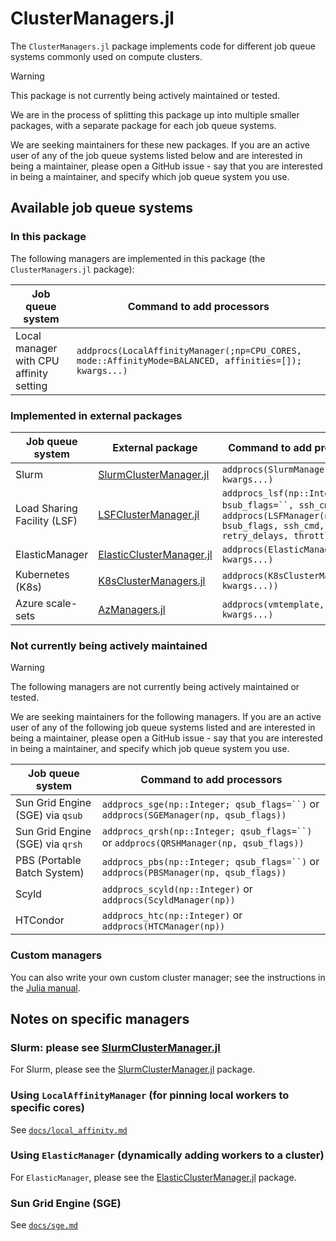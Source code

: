 # ClusterManagers.jl

The `ClusterManagers.jl` package implements code for different job queue systems commonly used on compute clusters.

> [!WARNING]
> This package is not currently being actively maintained or tested.
>
> We are in the process of splitting this package up into multiple smaller packages, with a separate package for each job queue systems.
>
> We are seeking maintainers for these new packages. If you are an active user of any of the job queue systems listed below and are interested in being a maintainer, please open a GitHub issue - say that you are interested in being a maintainer, and specify which job queue system you use.

## Available job queue systems

### In this package

The following managers are implemented in this package (the `ClusterManagers.jl` package):

| Job queue system | Command to add processors |
| ---------------- | ------------------------- |
| Local manager with CPU affinity setting | `addprocs(LocalAffinityManager(;np=CPU_CORES, mode::AffinityMode=BALANCED, affinities=[]); kwargs...)` |

### Implemented in external packages

| Job queue system | External package | Command to add processors |
| ---------------- | ---------------- | ------------------------- |
| Slurm | [SlurmClusterManager.jl](https://github.com/JuliaParallel/SlurmClusterManager.jl) | `addprocs(SlurmManager(); kwargs...)` |
| Load Sharing Facility (LSF) | [LSFClusterManager.jl](https://github.com/JuliaParallel/LSFClusterManager.jl) | `addprocs_lsf(np::Integer; bsub_flags=``, ssh_cmd=``)` or `addprocs(LSFManager(np, bsub_flags, ssh_cmd, retry_delays, throttle))` |
| ElasticManager | [ElasticClusterManager.jl](https://github.com/JuliaParallel/ElasticClusterManager.jl) | `addprocs(ElasticManager(...); kwargs...)` |
| Kubernetes (K8s) | [K8sClusterManagers.jl](https://github.com/beacon-biosignals/K8sClusterManagers.jl) | `addprocs(K8sClusterManager(np; kwargs...))` |
| Azure scale-sets | [AzManagers.jl](https://github.com/ChevronETC/AzManagers.jl) | `addprocs(vmtemplate, n; kwargs...)` |

### Not currently being actively maintained

> [!WARNING]
> The following managers are not currently being actively maintained or tested.
>
> We are seeking maintainers for the following managers. If you are an active user of any of the following job queue systems listed and are interested in being a maintainer, please open a GitHub issue - say that you are interested in being a maintainer, and specify which job queue system you use.
>

| Job queue system | Command to add processors |
| ---------------- | ------------------------- |
| Sun Grid Engine (SGE) via `qsub` | `addprocs_sge(np::Integer; qsub_flags=``)` or `addprocs(SGEManager(np, qsub_flags))` |
| Sun Grid Engine (SGE) via `qrsh` | `addprocs_qrsh(np::Integer; qsub_flags=``)` or `addprocs(QRSHManager(np, qsub_flags))` |
| PBS (Portable Batch System) | `addprocs_pbs(np::Integer; qsub_flags=``)` or `addprocs(PBSManager(np, qsub_flags))` |
| Scyld | `addprocs_scyld(np::Integer)` or `addprocs(ScyldManager(np))` |
| HTCondor | `addprocs_htc(np::Integer)` or `addprocs(HTCManager(np))` |

### Custom managers

You can also write your own custom cluster manager; see the instructions in the [Julia manual](https://docs.julialang.org/en/v1/manual/distributed-computing/#ClusterManagers).

## Notes on specific managers

### Slurm: please see [SlurmClusterManager.jl](https://github.com/JuliaParallel/SlurmClusterManager.jl)

For Slurm, please see the [SlurmClusterManager.jl](https://github.com/JuliaParallel/SlurmClusterManager.jl) package.

### Using `LocalAffinityManager` (for pinning local workers to specific cores)

See [`docs/local_affinity.md`](docs/local_affinity.md)

### Using `ElasticManager` (dynamically adding workers to a cluster)

For `ElasticManager`, please see the [ElasticClusterManager.jl](https://github.com/JuliaParallel/ElasticClusterManager.jl) package.

### Sun Grid Engine (SGE)

See [`docs/sge.md`](docs/sge.md)

